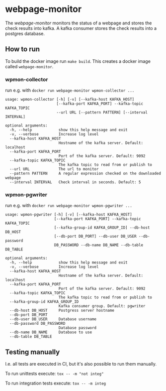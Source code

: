 # webpage-monitor

The *webpage-monitor* monitors the status of a webpage and stores the check
results into kafka. A kafka consumer stores the check results into a postgres
database.

## How to run

To build the docker image run `make build`. This creates a docker image called
`webpage-monitor`.

### wpmon-collector

run e.g. with `docker run webpage-monitor wpmon-collector ...`

```plain
usage: wpmon-collector [-h] [-v] [--kafka-host KAFKA_HOST]
                       [--kafka-port KAFKA_PORT] --kafka-topic KAFKA_TOPIC
                       --url URL [--pattern PATTERN] [--interval INTERVAL]

optional arguments:
  -h, --help            show this help message and exit
  -v, --verbose         Increase log level
  --kafka-host KAFKA_HOST
                        Hostname of the kafka server. Default: localhost
  --kafka-port KAFKA_PORT
                        Port of the kafka server. Default: 9092
  --kafka-topic KAFKA_TOPIC
                        The kafka topic to read from or publish to
  --url URL             The url to monitor
  --pattern PATTERN     A regular expression checked on the downloaded webpage
  --interval INTERVAL   Check interval in seconds. Default: 5
```

### wpmon-pgwriter

run e.g. with `docker run webpage-monitor wpmon-pgwriter ...`

```plain
usage: wpmon-pgwriter [-h] [-v] [--kafka-host KAFKA_HOST]
                      [--kafka-port KAFKA_PORT] --kafka-topic KAFKA_TOPIC
                      [--kafka-group-id KAFKA_GROUP_ID] --db-host DB_HOST
                      [--db-port DB_PORT] --db-user DB_USER --db-password
                      DB_PASSWORD --db-name DB_NAME --db-table DB_TABLE

optional arguments:
  -h, --help            show this help message and exit
  -v, --verbose         Increase log level
  --kafka-host KAFKA_HOST
                        Hostname of the kafka server. Default: localhost
  --kafka-port KAFKA_PORT
                        Port of the kafka server. Default: 9092
  --kafka-topic KAFKA_TOPIC
                        The kafka topic to read from or publish to
  --kafka-group-id KAFKA_GROUP_ID
                        Kafka consumer group. Default: pgwriter
  --db-host DB_HOST     Postgress server hostname
  --db-port DB_PORT
  --db-user DB_USER     Database username
  --db-password DB_PASSWORD
                        Database password
  --db-name DB_NAME     Database to use
  --db-table DB_TABLE
```

## Testing manually

I.e. all tests are executed in CI, but it's also possible to run them manually.

To run unittests execute: `tox -- -m "not integ"`

To run integration tests execute: `tox -- -m integ`
